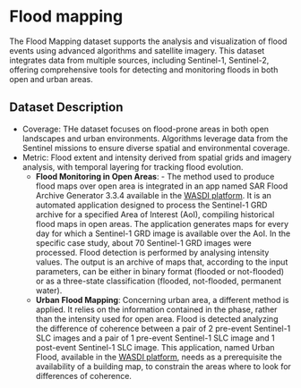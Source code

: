 # Flood mapping 
The Flood Mapping dataset supports the analysis and visualization of flood events using advanced algorithms and satellite imagery. This dataset integrates data from multiple sources, including Sentinel-1, Sentinel-2, offering comprehensive tools for detecting and monitoring floods in both open and urban areas. 

## Dataset Description
- Coverage: THe dataset focuses on flood-prone areas in both open landscapes and urban environments. Algorithms leverage data from the Sentinel missions to ensure diverse spatial and environmental coverage.
- Metric: Flood extent and intensity derived from spatial grids and imagery analysis, with temporal layering for tracking flood evolution.
  -   **Flood Monitoring in Open Areas**: - The method used to produce flood maps over open area is integrated in an app named SAR Flood Archive Generator 3.3.4 available in the [WASDI platform](https://www.wasdi.cloud/). It is an automated application designed to process the Sentinel-1 GRD archive for a specified Area of Interest (AoI), compiling historical flood maps in open areas. The application generates maps for every day for which a Sentinel-1 GRD image is available over the AoI. In the specific case study, about 70 Sentinel-1 GRD images were processed. Flood detection is performed by analysing intensity values. The output is an archive of maps that, according to the input parameters, can be either in binary format (flooded or not-flooded) or as a three-state classification (flooded, not-flooded, permanent water). 
  -  **Urban Flood Mapping**: Concerning urban area, a different method is applied. It relies on the information contained in the phase, rather than the intensity used for open area. Flood is detected analyzing the difference of coherence between a pair of 2 pre-event Sentinel-1 SLC images and a pair of 1 pre-event Sentinel-1 SLC image and 1 post-event Sentinel-1 SLC image. This application, named Urban Flood, available in the [WASDI platform](https://www.wasdi.cloud/), needs as a prerequisite the availability of a building map, to constrain the areas where to look for differences of coherence.
